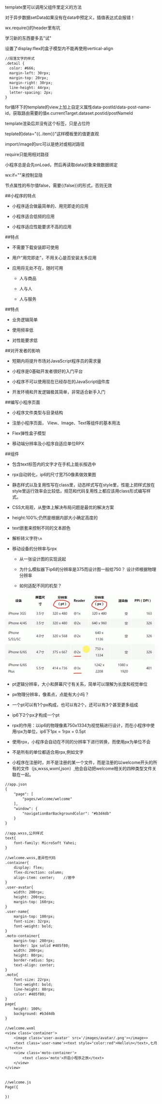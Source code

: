 template里可以调用父组件里定义的方法



对于异步数据setData如果没有在data中预定义，插值表达式会报错！



wx.require()的header里有坑


学习新的东西要多去"试"



设置了display:flex的盒子模型内不能再使用vertical-align


```
//段落文字的样式
.detail {
  color: #666;
  margin-left: 30rpx;
  margin-top: 20rpx;
  margin-right: 30rpx;
  line-height: 44rpx;
  letter-spacing: 2px;
}
```



for循环下的template的view上加上自定义属性data-postId/data-post-name-id，获取路由需要的值e.currentTarget.dataset.postid/postNameId


template渲染后并没有这个标签，只是占位符


teplate的data="{{..item}}"这样模板里的值更直观


import/image的src可以是绝对或相对路径


require只能用相对路径


小程序总是会先onLoad，然后再读取data对象来做数据绑定


wx:if=""来控制显隐


节点属性的布尔值false，需要{{false}}的形式，否则无效



##小程序的特点

- 小程序适合做最简单的、用完即走的应用

- 小程序适合低频的应用

- 小程序适应性能要求不高的应用



##特点

- 不需要下载安装即可使用

- 用户“用完即走”，不用关心是否安装太多应用

- 应用将无处不在，随时可用

    - 人与商品
    
    - 人与人
    
    - 人与服务
    
    

##特点

- 业务逻辑简单

- 使用频率低

- 对性能要求低



##对开发者的影响

- 短期内将提升市场对JavaScript程序员的需求量

- 小程序是0基础开发者很好的入门平台

- 小程序不可以使用现在已经存在的JavaScript组件库

- 开发环境和开发逻辑极其简单，非常适合新手入门




##编写小程序页面

- 小程序文件类型与目录结构

- 注册小程序页面， View、Image、Text等组件的基本用法

- Flex弹性盒子模型

- 移动端分辨率及小程序自适应单位RPX




##组件

- 包含text标签内的文字才在手机上能长按选中

- rpx自动转化，ip6的尺寸宽750像素做效果图

- 静态样式以及复用性写在class里，动态样式写在style里，性能上把样式放在style里运行效率会比较低，规范和代码复用性上都应该用class形式编写样式。

- CSS大局观，从整体上解决布局问题是最优的解决方案

- height:100%;仍然是根据内部大小确定高度的

- text嵌套来控制不同的文本颜色

- 解析转义字符`\n`

- 移动设备的分辨率与rpx

    - 从一张设计图的实现说起
    
    - 为什么模拟器下ip6的分辨率是375而设计图一般给750？    设计师根据物理分辨率
    
    - 如何适配不同的机型？
    
![](/assets/360截图20180302234642798.jpg)

- pt逻辑分辨率，大小和屏幕尺寸有关系，简单可以理解为长度和视觉单位

- px物理分辨率，像素点，点能有大小吗？

- 一个pt可以有1个px构成，也可以有2个，还可以有3个甚至更多组成

- ip6下2个px才构成一个pt

- rpx的作用：以ip6的物理像素750x1334为视觉稿进行设计，而在小程序中使用rpx为单位，ip6下1px = 1rpx = 0.5pt

- 使用rpx，小程序会自动在不同的分辨率下进行转换，而使用px为单位不会

- 不是所有的单位都适合用rpx,例如文字

- 小程序在注册时，并不是注册的某一个文件，而是注册的以welcome开头的所有的文件（js,wxss,wxml,json）,他会自动把welcome相关的四种类型文件关联在一起。

```
//app.json
{
    "page": [
        "pages/welcome/welcome"
    ],
    "window": {
        "navigationBarBackgroundColor": "#b3d4db"
    }
}

//app.wxss,公共样式
text{
    font-family: MicroSoft Yahei;
}

//welcome.wxss,差异性代码
.container{
    display: flex;
    flex-direction: column;
    align-item: center;    //居中
}
.user-avatar{
    width: 200rpx;
    height: 200rpx;
    margin-top: 160rpx;
}
.user-name{
    margin-top: 100rpx;
    font-size: 32rpx;
    font-weight: bold;
}
.moto-container{
    margin-top: 200rpx;
    border: 1px solid #405f80;
    width: 200rpx;
    height: 80rpx;
    border-radius: 5px;
    text-align: center;
}
.moto{
    font-size: 22rpx;
    font-weight: bold;
    line-height: 80rpx;
    color: #405f80;
}
page{
    height: 100%;
    background: #b3d4db
}

//welcome.wxml
<view class='container'>
    <image class='user-avatar' src='/images/avatar/.png'></image>>
    <text class='user-name'><text style="color:red">Hello\n</text>,七月</text>>
    <view class='moto-container'>
        <text class='moto'>开启小程序之旅</text>
    </view>
</view>


//welcome.js
Page({

})
```




















